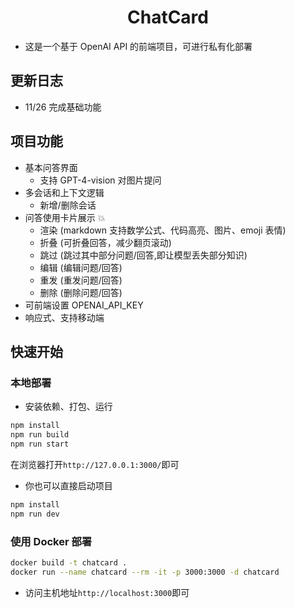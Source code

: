<h1 align="center">ChatCard</h1>

- 这是一个基于 OpenAI API 的前端项目，可进行私有化部署

## 更新日志

- 11/26 完成基础功能

## 项目功能

- 基本问答界面
  - 支持 GPT-4-vision 对图片提问
- 多会话和上下文逻辑
  - 新增/删除会话
- 问答使用卡片展示 💥
  - 渲染 (markdown 支持数学公式、代码高亮、图片、emoji 表情)
  - 折叠 (可折叠回答，减少翻页滚动)
  - 跳过 (跳过其中部分问题/回答,即让模型丢失部分知识)
  - 编辑 (编辑问题/回答)
  - 重发 (重发问题/回答)
  - 删除 (删除问题/回答)
- 可前端设置 OPENAI_API_KEY
- 响应式、支持移动端

## 快速开始

### 本地部署

- 安装依赖、打包、运行

```sh
npm install
npm run build
npm run start
```

在浏览器打开`http://127.0.0.1:3000/`即可

- 你也可以直接启动项目

```sh
npm install
npm run dev
```

### 使用 Docker 部署

```sh
docker build -t chatcard .
docker run --name chatcard --rm -it -p 3000:3000 -d chatcard
```

- 访问主机地址`http://localhost:3000`即可
